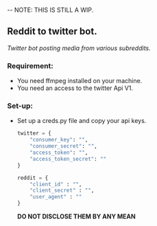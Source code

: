 -- NOTE: THIS IS STILL A WIP.

## Reddit to twitter bot. 
*Twitter bot posting media from various subreddits.*

### Requirement: 
+ You need ffmpeg installed on your machine.
+ You need an access to the twitter Api V1. 


### Set-up: 
- Set up a creds.py file and copy your api keys. 
 	```python
    twitter = {
        "consumer_key": "",
        "consumer_secret": "",
        "access_token": "",
        "access_token_secret": ""
    }

    reddit = {
        "client_id" : "",
        "client_secret" : "",
        "user_agent" : ""
    }
  ``` 
  **DO NOT DISCLOSE THEM BY ANY MEAN** 
  




